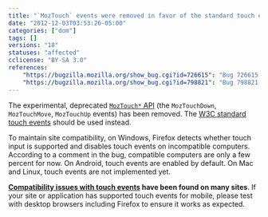 ```yaml
---
title: "`MozTouch` events were removed in favor of the standard touch events"
date: "2012-12-03T03:53:26-05:00"
categories: ["dom"]
tags: []
versions: "18"
statuses: "affected"
cclicense: "BY-SA 3.0"
references:
    "https://bugzilla.mozilla.org/show_bug.cgi?id=726615": "Bug 726615 – Support W3C touch event instead of MozTouch event"
    "https://bugzilla.mozilla.org/show_bug.cgi?id=798821": "Bug 798821 – Disable touch events on Windows for devices that do not support touch input"
---
```

The experimental, deprecated [`MozTouch*` API](https://developer.mozilla.org/en-US/docs/Web/Guide/DOM/Events/Touch_events_%28Mozilla_experimental%29) (the `MozTouchDown`, `MozTouchMove`, `MozTouchUp` events) has been removed. The [W3C standard touch events](https://developer.mozilla.org/en-US/docs/Web/Guide/DOM/Events/Touch_events) should be used instead.

To maintain site compatibility, on Windows, Firefox detects whether touch input is supported and disables touch events on incompatible computers. According to a comment in the bug, compatible computers are only a few percent for now. On Android, touch events are enabled by default. On Mac and Linux, touch events are not implemented yet.

**[Compatibility issues with touch events](https://bugzilla.mozilla.org/showdependencytree.cgi?id=806805&hide_resolved=1) have been found on many sites**. If your site or application has supported touch events for mobile, please test with desktop browsers including Firefox to ensure it works as expected.
